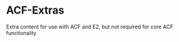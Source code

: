 ACF-Extras
==========

Extra content for use with ACF and E2, but not required for core ACF functionality
